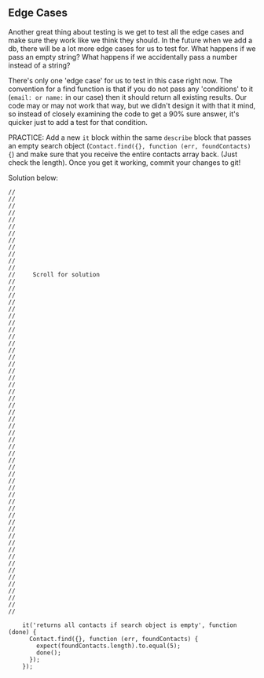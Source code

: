 ## Edge Cases

Another great thing about testing is we get to test all the edge cases and make sure they work like we think they should.  In the future when we add a db, there will be a lot more edge cases for us to test for.  What happens if we pass an empty string?  What happens if we accidentally pass a number instead of a string?

There's only one 'edge case' for us to test in this case right now.  The convention for a find function is that if you do not pass any 'conditions' to it (`email: or name:` in our case) then it should return all existing results.  Our code may or may not work that way, but we didn't design it with that it mind, so instead of closely examining the code to get a 90% sure answer, it's quicker just to add a test for that condition.

PRACTICE: Add a new `it` block within the same `describe` block that passes an empty search object (`Contact.find({}, function (err, foundContacts) {`) and make sure that you receive the entire contacts array back.  (Just check the length).  Once you get it working, commit your changes to git!

Solution below:
```
//
//
//
//
//
//
//
//
//
//
//
//
//     Scroll for solution
//
//
//
//
//
//
//
//
//
//
//
//
//
//
//
//
//
//
//
//
//
//
//
//
//
//
//
//
//
//
//
//
//
//
//
//
//
//
//
//
//
//
//
//
//
//
//
//
//

    it('returns all contacts if search object is empty', function (done) {
      Contact.find({}, function (err, foundContacts) {
        expect(foundContacts.length).to.equal(5);
        done();
      });
    });

```